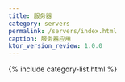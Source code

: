 ```yaml
---
title: 服务器
category: servers
permalink: /servers/index.html
caption: 服务器应用
ktor_version_review: 1.0.0
---
```


{% include category-list.html %}
